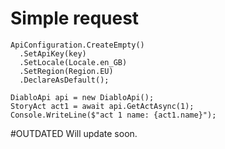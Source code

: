 # Simple request
```
ApiConfiguration.CreateEmpty()
  .SetApiKey(key)
  .SetLocale(Locale.en_GB)
  .SetRegion(Region.EU)
  .DeclareAsDefault();
  
DiabloApi api = new DiabloApi();
StoryAct act1 = await api.GetActAsync(1);
Console.WriteLine($"act 1 name: {act1.name}"); 
```

#OUTDATED
Will update soon.
